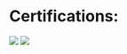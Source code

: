 
<h1><bold>Certifications:</bold></h1>

<img src="https://images.credly.com/size/340x340/images/276d8595-f4e0-457b-adc8-aab85ee221bf/blob">
<img src="https://images.credly.com/size/340x340/images/80d8a06a-c384-42bf-ad36-db81bce5adce/blob">
<img src="![049e19a9-09dc-4d41-872b-f28dcaff3719](https://github.com/user-attachments/assets/f6315b30-2254-4132-8f1a-0fe61cacc8c1)>
